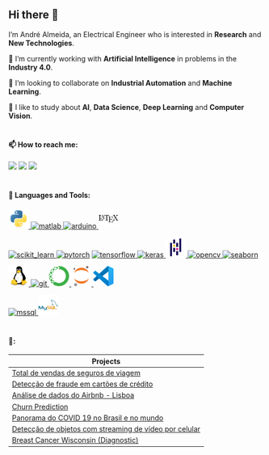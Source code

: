## Hi there 👋

I’m André Almeida, an Electrical Engineer who is interested in **Research** and **New Technologies**. 

🔭 I’m currently working with **Artificial Intelligence** in problems in the **Industry 4.0**.

👯 I’m looking to collaborate on **Industrial Automation** and **Machine Learning**.

:book: I like to study about **AI**, **Data Science**, **Deep Learning** and **Computer Vision**.

#

#### 📫 How to reach me:

[![](https://img.shields.io/badge/Linkedin--blue)](https://www.linkedin.com/in/andre-almdsantos/)
[![](https://img.shields.io/badge/Medium--blue)](https://medium.com/@andre-almd)
[![](https://img.shields.io/badge/Lattes--blue)](http://lattes.cnpq.br/0777897683096605)

#

#### 🔨 Languages and Tools:
<p align="left">
<a href="https://www.python.org" target="_blank" rel="noreferrer"> <img src="https://raw.githubusercontent.com/devicons/devicon/master/icons/python/python-original.svg" alt="python" width="40" height="40"/> </a> 
<a href="https://www.mathworks.com/" target="_blank" rel="noreferrer"> <img src="https://upload.wikimedia.org/wikipedia/commons/2/21/Matlab_Logo.png" alt="matlab" width="40" height="40"/> </a> 
<a href="https://www.arduino.cc/" target="_blank" rel="noreferrer"> <img src="https://cdn.worldvectorlogo.com/logos/arduino-1.svg" alt="arduino" width="40" height="40"/> </a>
<a href="https://www.latex-project.org/" target="_blank" rel="noreferrer"> <img src="https://raw.githubusercontent.com/devicons/devicon/master/icons/latex/latex-original.svg" alt="Latex" width="40" height="40"/> </a> 

<a href="https://scikit-learn.org/" target="_blank" rel="noreferrer"> <img src="https://upload.wikimedia.org/wikipedia/commons/0/05/Scikit_learn_logo_small.svg" alt="scikit_learn" width="40" height="40"/> </a>
<a href="https://pytorch.org/" target="_blank" rel="noreferrer"> <img src="https://www.vectorlogo.zone/logos/pytorch/pytorch-icon.svg" alt="pytorch" width="40" height="40"/></a>
<a href="https://www.tensorflow.org" target="_blank" rel="noreferrer"> <img src="https://www.vectorlogo.zone/logos/tensorflow/tensorflow-icon.svg" alt="tensorflow" width="40" height="40"/> </a>
<a href="https://keras.io/" target="_blank" rel="noreferrer"> <img src="https://raw.githubusercontent.com/valohai/ml-logos/master/keras.svg" alt="keras" width="40" height="40"/> </a>
<a href="https://pandas.pydata.org/" target="_blank" rel="noreferrer"> <img src="https://raw.githubusercontent.com/devicons/devicon/2ae2a900d2f041da66e950e4d48052658d850630/icons/pandas/pandas-original.svg" alt="pandas" width="40" height="40"/> </a>
<a href="https://opencv.org/" target="_blank" rel="noreferrer"> <img src="https://www.vectorlogo.zone/logos/opencv/opencv-icon.svg" alt="opencv" width="40" height="40"/> </a>
<a href="https://seaborn.pydata.org/" target="_blank" rel="noreferrer"> <img src="https://seaborn.pydata.org/_images/logo-mark-lightbg.svg" alt="seaborn" width="40" height="40"/> </a>

<a href="https://www.linux.org/" target="_blank" rel="noreferrer"> <img src="https://raw.githubusercontent.com/devicons/devicon/master/icons/linux/linux-original.svg" alt="linux" width="40" height="40"/> </a> 
<a href="https://git-scm.com/" target="_blank" rel="noreferrer"> <img src="https://www.vectorlogo.zone/logos/git-scm/git-scm-icon.svg" alt="git" width="40" height="40"/> </a>
<a href="https://www.anaconda.com/products/distribution" target="_blank" rel="noreferrer"> <img src="https://raw.githubusercontent.com/devicons/devicon/master/icons/anaconda/anaconda-original.svg" alt="Anaconda" width="40" height="40"/> </a>
<a href="https://jupyter.org/" target="_blank" rel="noreferrer"> <img src="https://raw.githubusercontent.com/devicons/devicon/master/icons/jupyter/jupyter-original.svg" alt="jupyter" width="40" height="40"/> </a>
<a href="https://code.visualstudio.com/" target="_blank" rel="noreferrer"> <img src="https://raw.githubusercontent.com/devicons/devicon/master/icons/vscode/vscode-original.svg" alt="vscode" width="40" height="40"/> </a> 

<a href="https://www.microsoft.com/en-us/sql-server" target="_blank" rel="noreferrer"> <img src="https://www.svgrepo.com/show/303229/microsoft-sql-server-logo.svg" alt="mssql" width="40" height="40"/> </a> 
<a href="https://www.mysql.com/" target="_blank" rel="noreferrer"> <img src="https://raw.githubusercontent.com/devicons/devicon/master/icons/mysql/mysql-original-wordmark.svg" alt="mysql" width="40" height="40"/> </a>

#

#### 💼:
| Projects |
| --------------- |
|[Total de vendas de seguros de viagem](https://github.com/andre-almd/Projeto_Vendas_De_Seguro-Data_Science_Academy)|
|[Detecção de fraude em cartões de crédito](https://github.com/andre-almd/Deteccao-de-Fraude-em-Cartoes-de-Credito)|
|[Análise de dados do Airbnb - Lisboa](https://github.com/andre-almd/Analisando-os-Dados-do-Airbnb)|
|[Churn Prediction](https://github.com/andre-almd/Churn-Prediction)|
|[Panorama do COVID 19 no Brasil e no mundo](https://github.com/andre-almd/Panorama-do-COVID-19-no-Brasil)|
|[Detecção de objetos com streaming de vídeo por celular](https://github.com/andre-almd/ObjectDetection-StreamingRTMP)|
|[Breast Cancer Wisconsin (Diagnostic)](https://github.com/andre-almd/alura_care)|


<!--
**andre-almd/andre-almd** is a ✨ _special_ ✨ repository because its `README.md` (this file) appears on your GitHub profile.

Here are some ideas to get you started:

- 🔭 I’m currently working on ...
- 🌱 I’m currently learning ...
- 👯 I’m looking to collaborate on ...
- 🤔 I’m looking for help with ...
- 💬 Ask me about ...
- 📫 How to reach me: ...
- 😄 Pronouns: ...
- ⚡ Fun fact: ...
-->
